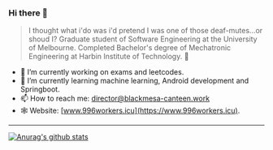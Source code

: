 ### Hi there 👋

> I thought what i'do was i'd pretend I was one of those deaf-mutes...or shoud I?
Graduate student of Software Engineering at the University of Melbourne. Completed Bachelor's degree of Mechatronic Engineering at Harbin Institute of Technology. 🧙

- 🔭 I’m currently working on exams and leetcodes.
- 🌱 I’m currently learning machine learning, Android development and Springboot.
- 📫 How to reach me: director@blackmesa-canteen.work
- 🕸 Website: [www.996workers.icu](https://www.996workers.icu).
---
[![Anurag's github stats](https://github-readme-stats.vercel.app/api?username=Blackmesa-Canteen&show_icons=true&count_private=true)](https://github.com/Blackmesa-Canteen)


